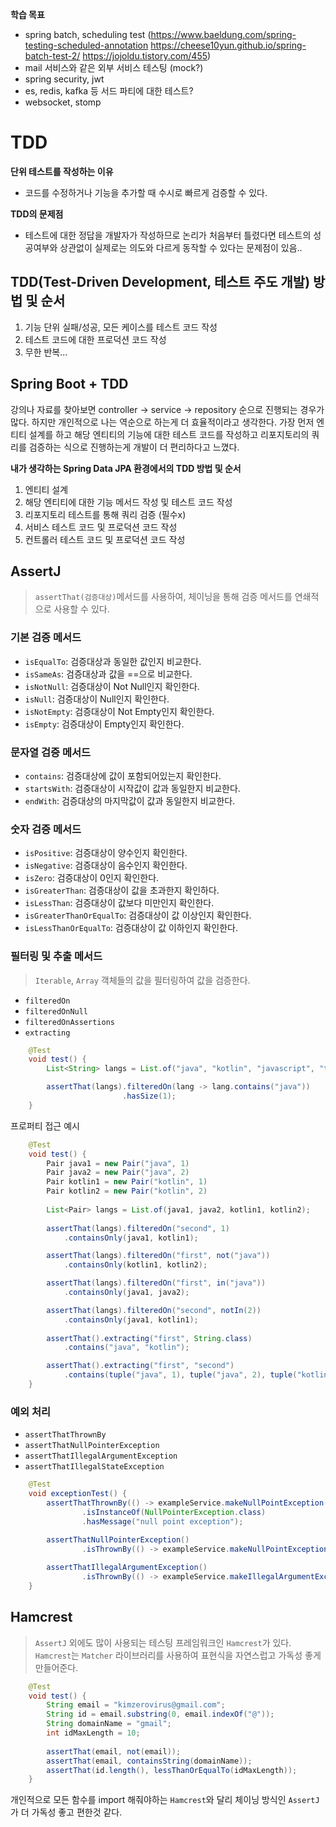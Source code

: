 **학습 목표**
- spring batch, scheduling test (https://www.baeldung.com/spring-testing-scheduled-annotation https://cheese10yun.github.io/spring-batch-test-2/ https://jojoldu.tistory.com/455)
- mail 서비스와 같은 외부 서비스 테스팅 (mock?)
- spring security, jwt
- es, redis, kafka 등 서드 파티에 대한 테스트?
- websocket, stomp

# TDD

**단위 테스트를 작성하는 이유**
- 코드를 수정하거나 기능을 추가할 때 수시로 빠르게 검증할 수 있다.

**TDD의 문제점**
- 테스트에 대한 정답을 개발자가 작성하므로 논리가 처음부터 틀렸다면
테스트의 성공여부와 상관없이 실제로는 의도와 다르게 동작할 수 있다는 문제점이 있음..

## TDD(Test-Driven Development, 테스트 주도 개발) 방법 및 순서

1. 기능 단위 실패/성공, 모든 케이스를 테스트 코드 작성
2. 테스트 코드에 대한 프로덕션 코드 작성
3. 무한 반복...

## Spring Boot + TDD

강의나 자료를 찾아보면 controller -> service -> repository 순으로 진행되는 경우가 많다. 
하지만 개인적으로 나는 역순으로 하는게 더 효율적이라고 생각한다. 
가장 먼저 엔티티 설계를 하고 해당 엔티티의 기능에 대한 테스트 코드를 작성하고 리포지토리의 쿼리를 검증하는 식으로 진행하는게 개발이 더 편리하다고 느꼈다.
<br/>

**내가 생각하는 Spring Data JPA 환경에서의 TDD 방법 및 순서**

1. 엔티티 설계
2. 해당 엔티티에 대한 기능 메서드 작성 및 테스트 코드 작성
3. 리포지토리 테스트를 통해 쿼리 검증 (필수x)
4. 서비스 테스트 코드 및 프로덕션 코드 작성
5. 컨트롤러 테스트 코드 및 프로덕션 코드 작성

## AssertJ
> `assertThat(검증대상)`메서드를 사용하여, 체이닝을 통해 검증 메서드를 연쇄적으로 사용할 수 있다.

### 기본 검증 메서드

- `isEqualTo`: 검증대상과 동일한 값인지 비교한다.
- `isSameAs`: 검증대상과 값을 ==으로 비교한다.
- `isNotNull`: 검증대상이 Not Null인지 확인한다.
- `isNull`: 검증대상이 Null인지 확인한다.
- `isNotEmpty`: 검증대상이 Not Empty인지 확인한다.
- `isEmpty`: 검증대상이 Empty인지 확인한다.

### 문자열 검증 메서드

- `contains`: 검증대상에 값이 포함되어있는지 확인한다.
- `startsWith`: 검증대상이 시작값이 값과 동일한지 비교한다.
- `endWith`:	검증대상의 마지막값이 값과 동일한지 비교한다.

### 숫자 검증 메서드

- `isPositive`: 검증대상이 양수인지 확인한다.
- `isNegative`: 검증대상이 음수인지 확인한다.
- `isZero`: 검증대상이 0인지 확인한다.
- `isGreaterThan`: 검증대상이 값을 초과한지 확인하다.
- `isLessThan`: 검증대상이 값보다 미만인지 확인한다.
- `isGreaterThanOrEqualTo`: 검증대상이 값 이상인지 확인한다.
- `isLessThanOrEqualTo`: 검증대상이 값 이하인지 확인한다.

### 필터링 및 추출 메서드

> `Iterable`, `Array` 객체들의 값을 필터링하여 값을 검증한다.

- `filteredOn`
- `filteredOnNull`
- `filteredOnAssertions`
- `extracting`

```java
    @Test
    void test() {
        List<String> langs = List.of("java", "kotlin", "javascript", "typescript");

        assertThat(langs).filteredOn(lang -> lang.contains("java"))
                         .hasSize(1);
    }
```

프로퍼티 접근 예시
```java
    @Test
    void test() {
        Pair java1 = new Pair("java", 1)
        Pair java2 = new Pair("java", 2)
        Pair kotlin1 = new Pair("kotlin", 1)
        Pair kotlin2 = new Pair("kotlin", 2)
            
        List<Pair> langs = List.of(java1, java2, kotlin1, kotlin2);
        
        assertThat(langs).filteredOn("second", 1)
            .containsOnly(java1, kotlin1);

        assertThat(langs).filteredOn("first", not("java"))
            .containsOnly(kotlin1, kotlin2);

        assertThat(langs).filteredOn("first", in("java"))
            .containsOnly(java1, java2);

        assertThat(langs).filteredOn("second", notIn(2))
            .containsOnly(java1, kotlin1);
        
        assertThat().extracting("first", String.class)
            .contains("java", "kotlin");

        assertThat().extracting("first", "second")
            .contains(tuple("java", 1), tuple("java", 2), tuple("kotlin", 1), tuple("kotlin", 2));
    }
```

### 예외 처리

- `assertThatThrownBy`
- `assertThatNullPointerException`
- `assertThatIllegalArgumentException`
- `assertThatIllegalStateException`

```java
    @Test
    void exceptionTest() {
        assertThatThrownBy(() -> exampleService.makeNullPointException())
                .isInstanceOf(NullPointerException.class)
                .hasMessage("null point exception");
                
        assertThatNullPointerException()
                .isThrownBy(() -> exampleService.makeNullPointException());

        assertThatIllegalArgumentException()
                .isThrownBy(() -> exampleService.makeIllegalArgumentException());
    }
```

## Hamcrest
> `AssertJ` 외에도 많이 사용되는 테스팅 프레임워크인 `Hamcrest`가 있다. <br/>
> `Hamcrest`는 `Matcher` 라이브러리를 사용하여 표현식을 자연스럽고 가독성 좋게 만들어준다.

```java
    @Test
    void test() {
        String email = "kimzerovirus@gmail.com";
        String id = email.substring(0, email.indexOf("@"));
        String domainName = "gmail";
        int idMaxLength = 10;
            
        assertThat(email, not(email));
        assertThat(email, containsString(domainName));
        assertThat(id.length(), lessThanOrEqualTo(idMaxLength));
    }
```
개인적으로 모든 함수를 import 해줘야하는 `Hamcrest`와 달리 체이닝 방식인 `AssertJ`가 더 가독성 좋고 편한것 같다.
